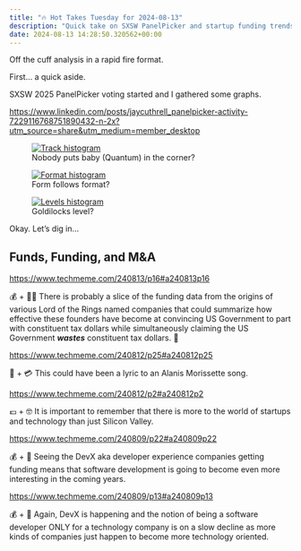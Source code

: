 ```yaml
---
title: "🔥 Hot Takes Tuesday for 2024-08-13"
description: "Quick take on SXSW PanelPicker and startup funding trends."
date: 2024-08-13 14:28:50.320562+00:00
---
```


<!-- buttondown-editor-mode: plaintext --><p>Off the cuff analysis in a rapid fire format.</p><p>First… a quick aside.</p><p>SXSW 2025 PanelPicker voting started and I gathered some graphs.</p><p><a target="_blank" rel="noopener noreferrer nofollow" href="https://www.linkedin.com/posts/jaycuthrell_panelpicker-activity-7229116768751890432-n-2x?utm_source=share&amp;utm_medium=member_desktop">https://www.linkedin.com/posts/jaycuthrell_panelpicker-activity-7229116768751890432-n-2x?utm_source=share&amp;utm_medium=member_desktop</a></p><figure><a href="https://www.linkedin.com/posts/jaycuthrell_panelpicker-activity-7229116768751890432-n-2x?utm_source=share&amp;utm_medium=member_desktop" target="_blank" rel="noopener noreferrer"><img src="https://assets.buttondown.email/images/2e296671-16f6-4116-bf9e-5c56da42f372.png?w=960&amp;fit=max" alt="Track histogram" draggable="false" contenteditable="false"></a><figcaption>Nobody puts baby (Quantum) in the corner?</figcaption></figure><figure><a href="https://www.linkedin.com/posts/jaycuthrell_panelpicker-activity-7229116768751890432-n-2x?utm_source=share&amp;utm_medium=member_desktop" target="_blank" rel="noopener noreferrer"><img src="https://assets.buttondown.email/images/40788298-fe3b-4fc2-9550-405661b1de39.png?w=960&amp;fit=max" alt="Format histogram" draggable="false" contenteditable="false"></a><figcaption>Form follows format?</figcaption></figure><figure><a href="https://www.linkedin.com/posts/jaycuthrell_panelpicker-activity-7229116768751890432-n-2x?utm_source=share&amp;utm_medium=member_desktop" target="_blank" rel="noopener noreferrer"><img src="https://assets.buttondown.email/images/1eae43d3-8bec-4440-ac3b-2439607e5fad.png?w=960&amp;fit=max" alt="Levels histogram" draggable="false" contenteditable="false"></a><figcaption>Goldilocks level?</figcaption></figure><p>Okay. Let’s dig in…</p><h2>Funds, Funding, and M&amp;A</h2><p><a target="_blank" rel="noopener noreferrer nofollow" href="https://www.techmeme.com/240813/p16#a240813p16">https://www.techmeme.com/240813/p16#a240813p16</a></p><p>💰 + 👮‍♂️ There is probably a slice of the funding data from the origins of various Lord of the Rings named companies that could summarize how effective these founders have become at convincing US Government to part with constituent tax dollars while simultaneously claiming the US Government <strong><em>wastes</em></strong> constituent tax dollars. 💸</p><p><a target="_blank" rel="noopener noreferrer nofollow" href="https://www.techmeme.com/240812/p25#a240812p25">https://www.techmeme.com/240812/p25#a240812p25</a></p><p>🤑 + 💳 This could have been a lyric to an Alanis Morissette song.</p><p><a target="_blank" rel="noopener noreferrer nofollow" href="https://www.techmeme.com/240812/p2#a240812p2">https://www.techmeme.com/240812/p2#a240812p2</a></p><p>💶 + 🤓 It is important to remember that there is more to the world of startups and technology than just Silicon Valley.</p><p><a target="_blank" rel="noopener noreferrer nofollow" href="https://www.techmeme.com/240809/p22#a240809p22">https://www.techmeme.com/240809/p22#a240809p22</a></p><p>💰 + 🤖 Seeing the DevX aka developer experience companies getting funding means that software development is going to become even more interesting in the coming years.</p><p><a target="_blank" rel="noopener noreferrer nofollow" href="https://www.techmeme.com/240809/p13#a240809p13">https://www.techmeme.com/240809/p13#a240809p13</a></p><p>💰 + 🤖 Again, DevX is happening and the notion of being a software developer ONLY for a technology company is on a slow decline as more kinds of companies just happen to become more technology oriented.</p>